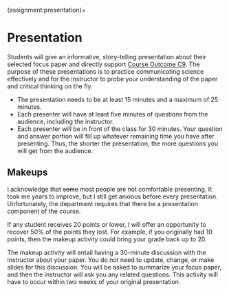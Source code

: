 (assignment:presentation)=
# Presentation

Students will give an informative, story-telling presentation about their selected focus paper and directly support [Course Outcome C9](course-outcomes).
The purpose of these presentations is to practice communicating science effectively and for the instructor to probe your understanding of the paper and critical thinking on the fly.

- The presentation needs to be at least 15 minutes and a maximum of 25 minutes.
- Each presenter will have at least five minutes of questions from the audience, including the instructor.
- Each presenter will be in front of the class for 30 minutes.
Your question and answer portion will fill up whatever remaining time you have after presenting.
Thus, the shorter the presentation, the more questions you will get from the audience.

## Makeups

I acknowledge that ~~some~~ most people are not comfortable presenting.
It took me years to improve, but I still get anxious before every presentation.
Unfortunately, the department requires that there be a presentation component of the course.

If any student receives 20 points or lower, I will offer an opportunity to recover 50% of the points they lost.
For example, if you originally had 10 points, then the makeup activity could bring your grade back up to 20.

The makeup activity will entail having a 30-minute discussion with the instructor about your paper.
You do not need to update, change, or make slides for this discussion.
You will be asked to summarize your focus paper, and then the instructor will ask you any related questions.
This activity will have to occur within two weeks of your original presentation.
